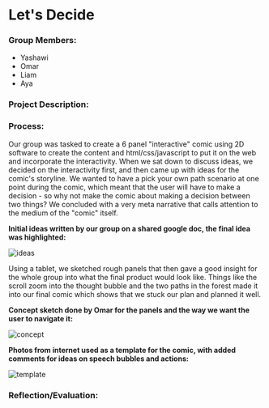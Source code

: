 # Let's Decide

### Group Members:
* Yashawi
* Omar
* Liam
* Aya

### Project Description:


### Process:

Our group was tasked to create a 6 panel "interactive" comic using 2D software to create the content and html/css/javascript to put it on the web and incorporate the interactivity. When we sat down to discuss ideas, we decided on the interactivity first, and then came up with ideas for the comic's storyline. We wanted to have a pick your own path scenario at one point during the comic, which meant that the user will have to make a decision - so why not make the comic about making a decision between two things? We concluded with a very meta narrative that calls attention to the medium of the "comic" itself.

**Initial ideas written by our group on a shared google doc, the final idea was highlighted:**

![ideas](https://user-images.githubusercontent.com/98512628/195438758-68a1e8fa-d001-428d-8607-aa93f1f19034.png)

Using a tablet, we sketched rough panels that then gave a good insight for the whole group into what the final product would look like. Things like the scroll zoom into the thought bubble and the two paths in the forest made it into our final comic which shows that we stuck our plan and planned it well.

**Concept sketch done by Omar for the panels and the way we want the user to navigate it:**

![concept](https://user-images.githubusercontent.com/98512628/195437766-dbe8d63b-89da-4dc6-b599-787af405c995.png)

**Photos from internet used as a template for the comic, with added comments for ideas on speech bubbles and actions:**

![template](https://user-images.githubusercontent.com/98512628/195439217-fe65c995-2018-4a27-96b0-80623eee3586.png)

### Reflection/Evaluation:

